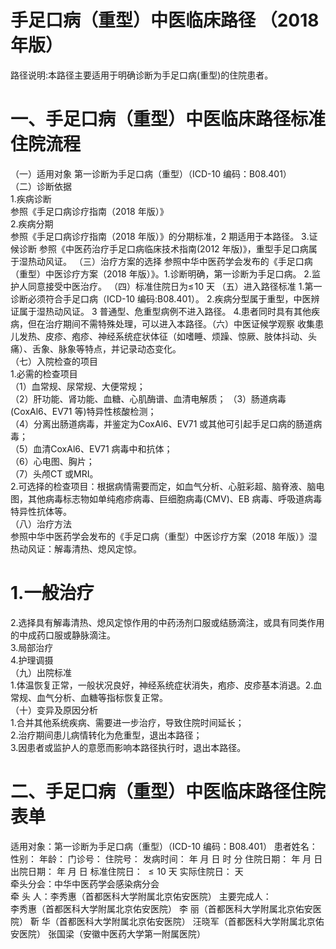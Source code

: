 # 手足口病（重型）中医临床路径 （2018 年版）  
路径说明:本路径主要适用于明确诊断为手足口病(重型)的住院患者。  
# 一、手足口病（重型）中医临床路径标准住院流程  
（一）适用对象 第一诊断为手足口病（重型）（ICD-10 编码：B08.401）  
（二）诊断依据  
1.疾病诊断  
参照《手足口病诊疗指南（2018 年版）》  
2.疾病分期  
参照《手足口病诊疗指南（2018 年版）》的分期标准，2 期适用于本路径。 3.证候诊断   参照《中医药治疗手足口病临床技术指南(2012 年版)》，重型手足口病属于湿热动风证。  （三）治疗方案的选择  参照中华中医药学会发布的《手足口病（重型）中医诊疗方案（2018 年版）》。1.诊断明确，第一诊断为手足口病。 2.监护人同意接受中医治疗。 （四）标准住院日为$\leqslant\!10$ 天 （五）进入路径标准 1.第一诊断必须符合手足口病（ICD-10 编码:B08.401）。 2.疾病分型属于重型，中医辨证属于湿热动风证。 3 普通型、危重型病例不进入路径。 4.患者同时具有其他疾病，但在治疗期间不需特殊处理，可以进入本路径。（六）中医证候学观察  收集患儿发热、皮疹、疱疹、神经系统症状体征（如嗜睡、烦躁、惊厥、肢体抖动、头痛）、舌象、脉象等特点，并记录动态变化。  
（七）入院检查的项目  
1.必需的检查项目  
（1）血常规、尿常规、大便常规；  
（2）肝功能、肾功能、血糖、心肌酶谱、血清电解质； （3）肠道病毒(CoxAl6、EV71 等)特异性核酸检测；  
（4）分离出肠道病毒，并鉴定为CoxAl6、EV71 或其他可引起手足口病的肠道病毒；  
（5）血清CoxAl6、EV71 病毒中和抗体；  
（6）心电图、胸片；  
（7）头颅CT 或MRI。  
2.可选择的检查项目：根据病情需要而定，如血气分析、心脏彩超、脑脊液、脑电图，其他病毒标志物如单纯疱疹病毒、巨细胞病毒(CMV)、EB 病毒、呼吸道病毒特异性抗体等。  
（八）治疗方法  
参照中华中医药学会发布的《手足口病（重型）中医诊疗方案（2018 年版）》湿热动风证：解毒清热、熄风定惊。  
# 1.一般治疗  
2.选择具有解毒清热、熄风定惊作用的中药汤剂口服或结肠滴注，或具有同类作用的中成药口服或静脉滴注。  
3.局部治疗  
4.护理调摄  
（九）出院标准  
1.体温恢复正常，一般状况良好，神经系统症状消失，疱疹、皮疹基本消退。2.血常规、血气分析、血糖等指标恢复正常。  
（十）变异及原因分析  
1.合并其他系统疾病、需要进一步治疗，导致住院时间延长；  
2.治疗期间患儿病情转化为危重型，退出本路径；  
3.因患者或监护人的意愿而影响本路径执行时，退出本路径。  
# 二、手足口病（重型）中医临床路径住院表单  
适用对象：第一诊断为手足口病（重型）（ICD-10 编码：B08.401） 患者姓名：          性别：    年龄：    门诊号：         住院号：            发病时间：   年  月  日  时  分  住院日期：   年  月  日 出院日期：   年  月   日  标准住院日： ${\leqslant}10$  天        实际住院日：  天  
牵头分会：中华中医药学会感染病分会  
牵 头 人：李秀惠（首都医科大学附属北京佑安医院） 主要完成人：  
李秀惠（首都医科大学附属北京佑安医院） 李  丽（首都医科大学附属北京佑安医院） 靳  华（首都医科大学附属北京佑安医院） 汪晓军（首都医科大学附属北京佑安医院） 张国梁（安徽中医药大学第一附属医院）  